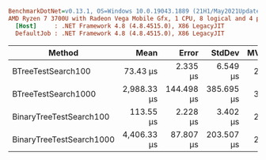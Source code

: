 ``` ini

BenchmarkDotNet=v0.13.1, OS=Windows 10.0.19043.1889 (21H1/May2021Update)
AMD Ryzen 7 3700U with Radeon Vega Mobile Gfx, 1 CPU, 8 logical and 4 physical cores
  [Host]     : .NET Framework 4.8 (4.8.4515.0), X86 LegacyJIT
  DefaultJob : .NET Framework 4.8 (4.8.4515.0), X86 LegacyJIT


```
|                   Method |        Mean |      Error |     StdDev | MValue | Rank |
|------------------------- |------------:|-----------:|-----------:|-------:|-----:|
|       BTreeTestSearch100 |    73.43 μs |   2.335 μs |   6.549 μs |  2.207 |    1 |
|      BTreeTestSearch1000 | 2,988.33 μs | 144.498 μs | 385.695 μs |  3.048 |    3 |
|  BinaryTreeTestSearch100 |   113.55 μs |   2.228 μs |   3.402 μs |  2.000 |    2 |
| BinaryTreeTestSearch1000 | 4,406.33 μs |  87.807 μs | 203.507 μs |  2.000 |    4 |
